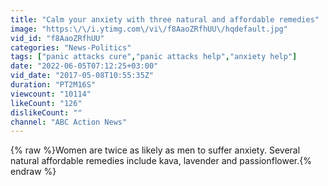 ```yaml
---
title: "Calm your anxiety with three natural and affordable remedies"
image: "https:\/\/i.ytimg.com\/vi\/f8AaoZRfhUU\/hqdefault.jpg"
vid_id: "f8AaoZRfhUU"
categories: "News-Politics"
tags: ["panic attacks cure","panic attacks help","anxiety help"]
date: "2022-06-05T07:12:25+03:00"
vid_date: "2017-05-08T10:55:35Z"
duration: "PT2M16S"
viewcount: "10114"
likeCount: "126"
dislikeCount: ""
channel: "ABC Action News"
---
```

{% raw %}Women are twice as likely as men to suffer anxiety. Several natural affordable remedies include kava, lavender and passionflower.{% endraw %}
